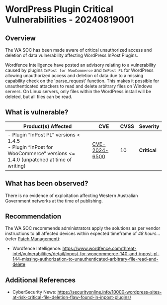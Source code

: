 # WordPress Plugin Critical Vulnerabilities - 20240819001

## Overview

The WA SOC has been made aware of critical unauthorized access and deletion of data vulnerability affecting WordPress InPost Plugins.

Wordfence Intelligence have posted an advisory relating to a vulnerability caused by plugins `InPost for WooCommerce` and `InPost PL` for WordPress allowing unauthorized access and deletion of data due to a missing capability check on the 'parse_request' function. This makes it possible for unauthenticated attackers to read and delete arbitrary files on Windows servers. On Linux servers, only files within the WordPress install will be deleted, but all files can be read.

## What is vulnerable?

| Product(s) Affected                                                                                                              | CVE                                                             | CVSS | Severity     |
| -------------------------------------------------------------------------------------------------------------------------------- | --------------------------------------------------------------- | ---- | ------------ |
| - Plugin “InPost PL” versions \< 1.4.5 </br> - Plugin “InPost for WooCommerce” versions \<= 1.4.0 (unpatched at time of writing) | [CVE-2024-6500](https://nvd.nist.gov/vuln/detail/CVE-2024-6500) | 10   | **Critical** |

## What has been observed?

There is no evidence of exploitation affecting Western Australian Government networks at the time of publishing.

## Recommendation

The WA SOC recommends administrators apply the solutions as per vendor instructions to all affected devices within expected timeframe of *48 hours...* (refer [Patch Management](../guidelines/patch-management.md)):

- Wordfence Intelligence: <https://www.wordfence.com/threat-intel/vulnerabilities/detail/inpost-for-woocommerce-140-and-inpost-pl-144-missing-authorization-to-unauthenticated-arbitrary-file-read-and-delete>

## Additional References

- CyberSecurity News: <https://securityonline.info/10000-wordpress-sites-at-risk-critical-file-deletion-flaw-found-in-inpost-plugins/>
